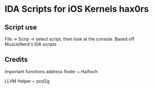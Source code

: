 IDA Scripts for iOS Kernels hax0rs
==================================

Script use
----------
File -> Scrip -> select script, then look at the console.
Based off MuscleNerd's IDA scripts

Credits
-------
Important functions address finder ~ Haifisch

LLVM Helper ~ pod2g